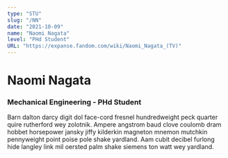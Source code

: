 ```yaml
---
type: "STU"
slug: "/NN"
date: "2021-10-09"
name: "Naomi Nagata"
level: "PHd Student"
URL: "https://expanse.fandom.com/wiki/Naomi_Nagata_(TV)"
---
```


# Naomi Nagata 
### Mechanical Engineering - PHd Student

Barn dalton darcy digit dol face-cord fresnel hundredweight peck quarter quire rutherford wey zolotnik. Ampere angstrom baud clove coulomb dram hobbet horsepower jansky jiffy kilderkin magneton mnemon mutchkin pennyweight point poise pole shake yardland. Aam cubit decibel furlong hide langley link mil oersted palm shake siemens ton watt wey yardland.
